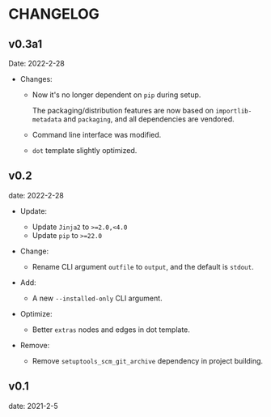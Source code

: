 # CHANGELOG

## v0.3a1

Date: 2022-2-28

- Changes:

  - Now it's no longer dependent on `pip` during setup.

    The packaging/distribution features are now based on `importlib-metadata` and `packaging`,
    and all dependencies are vendored.

  - Command line interface was modified.

  - `dot` template slightly optimized.

## v0.2

date: 2022-2-28

- Update:
  - Update `Jinja2` to `>=2.0,<4.0`
  - Update `pip` to `>=22.0`

- Change:
  - Rename CLI argument `outfile` to `output`, and the default is `stdout`.

- Add:
  - A new `--installed-only` CLI argument.

- Optimize:
  - Better `extras` nodes and edges in dot template.

- Remove:
  - Remove `setuptools_scm_git_archive` dependency in project building.

## v0.1

date: 2021-2-5

